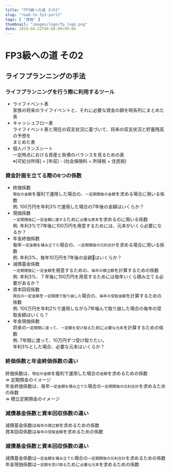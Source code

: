 ```yaml
---
title: "FP3級への道 その2"
slug: "road-to-fp3-part2"
tags: [ "資格" ]
thumbnail: "images/logo/fp_logo.png"
date: 2019-04-22T00:00:00+09:00
---
```


# FP3級への道 その2

## ライフプランニングの手法

### ライフプランニングを行う際に利用するツール

* ライフイベント表  
  家族の将来のライフイベントと、それに必要な資金の額を時系列にまとめた表
* キャッシュフロー表  
  ライフイベント表と現在の収支状況に基づいて、将来の収支状況と貯蓄残高の予想を  
  まとめた表
* 個人バランスシート  
  一定時点における資産と負債のバランスを見るための表  
  ※[可処分所得] = [年収] - (社会保険料 + 所得税 + 住民税)

### 資金計画を立てる際の6つの係数

* 終価係数  
  `現在の金額`を複利で運用した場合の、`一定期間後の金額`を求める場合に用いる係数  
  例. 100万円を年利3%で運用した場合の7年後の金額はいくらか？
* 現価係数  
  `一定期間後`に`一定金額に達する`ために`必要な原本`を求めるのに用いる係数  
  例. 年利3%で7年後に100万円を用意するためには、元本がいくら必要になるか？
* 年金終価係数  
  毎年`一定金額を積み立てた`場合の、`一定期間後の元利合計`を求める場合に用いる係数  
  例. 年利3%、毎年10万円を7年後の金額はいくらか？
* 減債基金係数  
  `一定期間後`に`一定金額`を用意するための、`毎年の積立額`を計算するための係数  
  例. 年利3%、７年後に100万円を用意するためには毎年いくら積み立てる必要があるか？
* 資本回収係数  
  `現在の一定金額`を`一定期間で取り崩した`場合の、`毎年の受取金額`を計算するための係数  
  例. 100万円を年利2%で運用しながら7年噛んで取り崩した場合の毎年の受取金額はいくら？
* 年金現価係数  
  将来の`一定期間に渡って`、`一定額を受け取る`ために`必要な元本`を計算するための係数  
  例. 7年間に渡って、10万円ずつ受け取りたい。  
      年利3%とした場合、必要な元本はいくらか？

### 終価係数と年金終価係数の違い

終価係数は、`現在の金額`を複利で運用した場合の`金額`を求めるための係数  
=> 定期預金のイメージ  
年金終価係数は、毎年`一定金額を積み立てた`場合の`一定期間後の元利合計`を求めるための係数  
=> 積立定期預金のイメージ

### 減債基金係数と資本回収係数の違い

減債基金係数は`毎年の積立額`を求めるための係数  
資本回収係数は`毎年の受取金額`を求めるための係数

### 減債基金係数と資本回収係数の違い

減債基金係数は`一定金額を積み立てた`場合の`一定期間後の元利合計`を求めるための係数  
年金現価係数は`一定額を受け取る`ために`必要な元本`を求めるための係数
